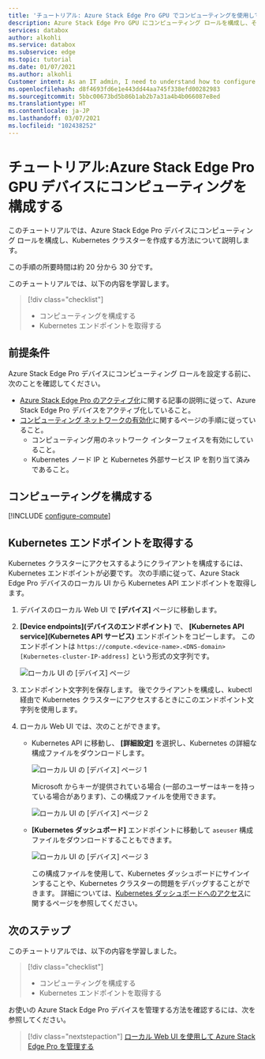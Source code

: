 ```yaml
---
title: 'チュートリアル: Azure Stack Edge Pro GPU でコンピューティングを使用してデータのフィルター処理や分析を行う | Microsoft Docs'
description: Azure Stack Edge Pro GPU にコンピューティング ロールを構成し、それを使用して、Azure に送信する前にデータを変換する方法について説明します。
services: databox
author: alkohli
ms.service: databox
ms.subservice: edge
ms.topic: tutorial
ms.date: 01/07/2021
ms.author: alkohli
Customer intent: As an IT admin, I need to understand how to configure compute on Azure Stack Edge Pro so I can use it to transform the data before sending it to Azure.
ms.openlocfilehash: d8f4693fd6e1e443dd44aa745f338efd00282983
ms.sourcegitcommit: 5bbc00673bd5b86b1ab2b7a31a4b4b066087e8ed
ms.translationtype: HT
ms.contentlocale: ja-JP
ms.lasthandoff: 03/07/2021
ms.locfileid: "102438252"
---
```

# <a name="tutorial-configure-compute-on-azure-stack-edge-pro-gpu-device"></a>チュートリアル:Azure Stack Edge Pro GPU デバイスにコンピューティングを構成する

<!--ALPA WILL VERIFY - [!INCLUDE [applies-to-skus](../../includes/azure-stack-edge-applies-to-all-sku.md)]-->

このチュートリアルでは、Azure Stack Edge Pro デバイスにコンピューティング ロールを構成し、Kubernetes クラスターを作成する方法について説明します。 

この手順の所要時間は約 20 分から 30 分です。


このチュートリアルでは、以下の内容を学習します。

> [!div class="checklist"]
> * コンピューティングを構成する
> * Kubernetes エンドポイントを取得する

 
## <a name="prerequisites"></a>前提条件

Azure Stack Edge Pro デバイスにコンピューティング ロールを設定する前に、次のことを確認してください。

- [Azure Stack Edge Pro のアクティブ化](azure-stack-edge-gpu-deploy-activate.md)に関する記事の説明に従って、Azure Stack Edge Pro デバイスをアクティブ化していること。
- [コンピューティング ネットワークの有効化](azure-stack-edge-gpu-deploy-configure-network-compute-web-proxy.md#enable-compute-network)に関するページの手順に従っていること。
    - コンピューティング用のネットワーク インターフェイスを有効にしていること。
    - Kubernetes ノード IP と Kubernetes 外部サービス IP を割り当て済みであること。

## <a name="configure-compute"></a>コンピューティングを構成する

[!INCLUDE [configure-compute](../../includes/azure-stack-edge-gateway-configure-compute.md)]

## <a name="get-kubernetes-endpoints"></a>Kubernetes エンドポイントを取得する

Kubernetes クラスターにアクセスするようにクライアントを構成するには、Kubernetes エンドポイントが必要です。 次の手順に従って、Azure Stack Edge Pro デバイスのローカル UI から Kubernetes API エンドポイントを取得します。

1. デバイスのローカル Web UI で **[デバイス]** ページに移動します。
2. **[Device endpoints]\(デバイスのエンドポイント\)** で、 **[Kubernetes API service]\(Kubernetes API サービス\)** エンドポイントをコピーします。 このエンドポイントは `https://compute.<device-name>.<DNS-domain>[Kubernetes-cluster-IP-address]` という形式の文字列です。 

    ![ローカル UI の [デバイス] ページ](./media/azure-stack-edge-j-series-create-kubernetes-cluster/device-kubernetes-endpoint-1.png)

3. エンドポイント文字列を保存します。 後でクライアントを構成し、kubectl 経由で Kubernetes クラスターにアクセスするときにこのエンドポイント文字列を使用します。

4. ローカル Web UI では、次のことができます。

    - Kubernetes API に移動し、 **[詳細設定]** を選択し、Kubernetes の詳細な構成ファイルをダウンロードします。 

        ![ローカル UI の [デバイス] ページ 1](./media/azure-stack-edge-gpu-deploy-configure-compute/download-advanced-config-1.png)

        Microsoft からキーが提供されている場合 (一部のユーザーはキーを持っている場合があります)、この構成ファイルを使用できます。

        ![ローカル UI の [デバイス] ページ 2](./media/azure-stack-edge-gpu-deploy-configure-compute/download-advanced-config-2.png)

    - **[Kubernetes ダッシュボード]** エンドポイントに移動して `aseuser` 構成ファイルをダウンロードすることもできます。 
    
        ![ローカル UI の [デバイス] ページ 3](./media/azure-stack-edge-gpu-deploy-configure-compute/download-aseuser-config-1.png)

        この構成ファイルを使用して、Kubernetes ダッシュボードにサインインすることや、Kubernetes クラスターの問題をデバッグすることができます。 詳細については、[Kubernetes ダッシュボードへのアクセス](azure-stack-edge-gpu-monitor-kubernetes-dashboard.md#access-dashboard)に関するページを参照してください。 


## <a name="next-steps"></a>次のステップ

このチュートリアルでは、以下の内容を学習しました。

> [!div class="checklist"]
> * コンピューティングを構成する
> * Kubernetes エンドポイントを取得する


お使いの Azure Stack Edge Pro デバイスを管理する方法を確認するには、次を参照してください。

> [!div class="nextstepaction"]
> [ローカル Web UI を使用して Azure Stack Edge Pro を管理する](azure-stack-edge-manage-access-power-connectivity-mode.md)
